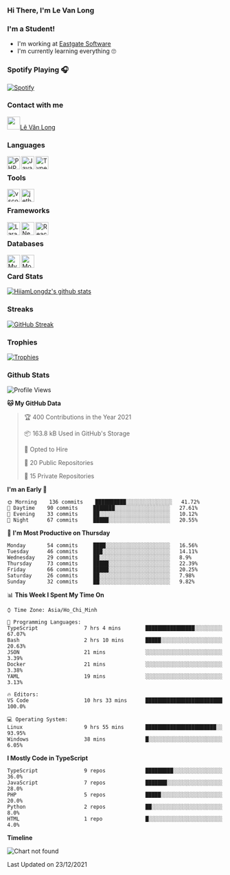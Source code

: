 ### Hi There, I'm Le Van Long 

### I'm a Student!
- I'm working at [Eastgate Software](https://eastgate-software.com/)
- I'm currently learning everything 🙄

### Spotify Playing 🎧
[![Spotify](https://spotify-readme-v2-ljjw4c8pd-hiiamlongdz.vercel.app/api/spotify)](https://open.spotify.com/user/312ooo2a5zz44sszdfjmqgjbgmsq)


### Contact with me

[<img src="https://img.icons8.com/dusk/64/000000/facebook-new--v2.png" width="30px"/>Lê Văn Long](https://www.facebook.com/HiiamLongdzz)

### Languages
<img align="left" alt="PHP" src="https://img.icons8.com/dusk/64/000000/php-logo.png" width="30px"/>
<img align="left" alt="JavaScript" src="https://img.icons8.com/dusk/64/000000/javascript.png" width="30px"/>
<img align="left" alt="TypeScript" src="https://img.icons8.com/typescript" width="30px" />
<br />

### Tools
<img align="left" alt="vscode" src="https://img.icons8.com/dusk/64/000000/visual-studio-code-2019.png" width="30px"/>
<img align="left" alt="jetbrain" src="https://camo.githubusercontent.com/8268dcfb76697dd53286590ec9b4385d7a0b89ce/68747470733a2f2f63646e2e6a7364656c6976722e6e65742f6e706d2f73696d706c652d69636f6e734076332f69636f6e732f6a6574627261696e732e737667" width="30px"/>
<br />

### Frameworks
<img align="left" alt="Laravel" src="https://img.icons8.com/ios/50/000000/laravel.png" width="30px"/>
<img align="left" alt="NestJS" src="https://d33wubrfki0l68.cloudfront.net/e937e774cbbe23635999615ad5d7732decad182a/26072/logo-small.ede75a6b.svg" width="30px" />
<img align="left" alt="ReactJS" src="https://img.icons8.com/dusk/64/000000/react.png" width="30px" />
<br />

### Databases
<img align="left" alt="MySQL" src="https://img.icons8.com/ios-filled/50/000000/mysql-logo.png" width="30px"/>
<img align="left" alt="MongoDB" src="https://webimages.mongodb.com/_com_assets/cms/kpo5kblefbjq79065-Horizontal_Default.svg?auto=format%252Ccompress" height="30px" />
<br />

### Card Stats
[![HiiamLongdz's github stats](https://github-readme-stats.vercel.app/api?username=HiiamLongdz&show_icons=true&theme=default)](#CardStats)

### Streaks
[![GitHub Streak](http://github-readme-streak-stats.herokuapp.com?user=HiiamLongdz)](#Streaks)

### Trophies
[![Trophies](https://github-profile-trophy.vercel.app/?username=HiiamLongdz&margin-w=10&theme=discord)](#Trophies)

### Github Stats
<!--START_SECTION:waka-->
![Profile Views](http://img.shields.io/badge/Profile%20Views-1-blue)

**🐱 My GitHub Data** 

> 🏆 400 Contributions in the Year 2021
 > 
> 📦 163.8 kB Used in GitHub's Storage 
 > 
> 💼 Opted to Hire
 > 
> 📜 20 Public Repositories 
 > 
> 🔑 15 Private Repositories  
 > 
**I'm an Early 🐤** 

```text
🌞 Morning    136 commits    ██████████░░░░░░░░░░░░░░░   41.72% 
🌆 Daytime    90 commits     ███████░░░░░░░░░░░░░░░░░░   27.61% 
🌃 Evening    33 commits     ██░░░░░░░░░░░░░░░░░░░░░░░   10.12% 
🌙 Night      67 commits     █████░░░░░░░░░░░░░░░░░░░░   20.55%

```
📅 **I'm Most Productive on Thursday** 

```text
Monday       54 commits     ████░░░░░░░░░░░░░░░░░░░░░   16.56% 
Tuesday      46 commits     ███░░░░░░░░░░░░░░░░░░░░░░   14.11% 
Wednesday    29 commits     ██░░░░░░░░░░░░░░░░░░░░░░░   8.9% 
Thursday     73 commits     █████░░░░░░░░░░░░░░░░░░░░   22.39% 
Friday       66 commits     █████░░░░░░░░░░░░░░░░░░░░   20.25% 
Saturday     26 commits     ██░░░░░░░░░░░░░░░░░░░░░░░   7.98% 
Sunday       32 commits     ██░░░░░░░░░░░░░░░░░░░░░░░   9.82%

```


📊 **This Week I Spent My Time On** 

```text
⌚︎ Time Zone: Asia/Ho_Chi_Minh

💬 Programming Languages: 
TypeScript               7 hrs 4 mins        ████████████████░░░░░░░░░   67.07% 
Bash                     2 hrs 10 mins       █████░░░░░░░░░░░░░░░░░░░░   20.63% 
JSON                     21 mins             ░░░░░░░░░░░░░░░░░░░░░░░░░   3.39% 
Docker                   21 mins             ░░░░░░░░░░░░░░░░░░░░░░░░░   3.38% 
YAML                     19 mins             ░░░░░░░░░░░░░░░░░░░░░░░░░   3.13%

🔥 Editors: 
VS Code                  10 hrs 33 mins      █████████████████████████   100.0%

💻 Operating System: 
Linux                    9 hrs 55 mins       ███████████████████████░░   93.95% 
Windows                  38 mins             █░░░░░░░░░░░░░░░░░░░░░░░░   6.05%

```

**I Mostly Code in TypeScript** 

```text
TypeScript               9 repos             █████████░░░░░░░░░░░░░░░░   36.0% 
JavaScript               7 repos             ███████░░░░░░░░░░░░░░░░░░   28.0% 
PHP                      5 repos             █████░░░░░░░░░░░░░░░░░░░░   20.0% 
Python                   2 repos             ██░░░░░░░░░░░░░░░░░░░░░░░   8.0% 
HTML                     1 repo              █░░░░░░░░░░░░░░░░░░░░░░░░   4.0%

```


**Timeline**

![Chart not found](https://raw.githubusercontent.com/HiiamLongdz/HiiamLongdz/master/charts/bar_graph.png) 


 Last Updated on 23/12/2021
<!--END_SECTION:waka-->
